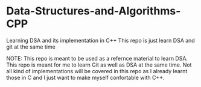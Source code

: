 # Data-Structures-and-Algorithms-CPP
Learning DSA and its implementation in C++
This repo is just learn DSA and git at the same time


NOTE: This repo is meant to be used as a refernce material to learn DSA. This repo is meant for me to learn Git as well as DSA at the same time. Not all kind of implementations will be covered in this repo as I already learnt those in C and I just want to make myself confortable with C++.
